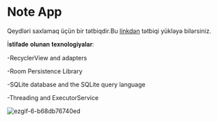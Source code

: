 # Note App
Qeydləri saxlamaq üçün bir tətbiqdir.Bu [linkdən](https://drive.google.com/file/d/1dTMa6tnvFcHS-OKSID_5RwhoV-XPoQh7/view?usp=sharing) tətbiqi yükləyə bilərsiniz.

İ𝐬𝐭𝐢𝐟𝐚𝐝𝐞 𝐨𝐥𝐮𝐧𝐚𝐧 𝐭𝐞𝐱𝐧𝐨𝐥𝐨𝐠𝐢𝐲𝐚𝐥𝐚𝐫:

-RecyclerView and adapters

-Room Persistence Library

-SQLite database and the SQLite query language

-Threading and ExecutorService

![ezgif-6-b68db76740ed](https://user-images.githubusercontent.com/46962413/83353311-c080a400-a362-11ea-99c3-3a5e6947a75f.gif)
